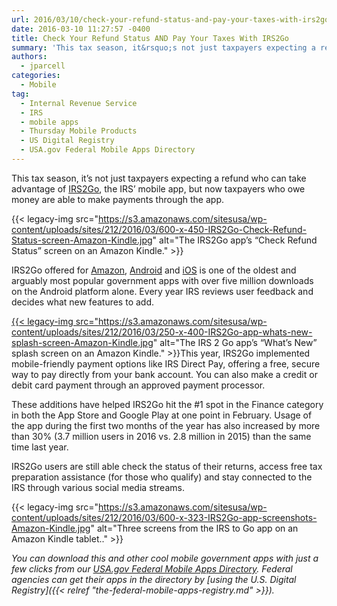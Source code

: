 ```yaml
---
url: 2016/03/10/check-your-refund-status-and-pay-your-taxes-with-irs2go.md
date: 2016-03-10 11:27:57 -0400
title: Check Your Refund Status AND Pay Your Taxes With IRS2Go
summary: 'This tax season, it&rsquo;s not just taxpayers expecting a refund who can take advantage of IRS2Go, the IRS&rsquo; mobile app, but now taxpayers who owe money are able to make payments through the app. IRS2Go offered for Amazon, Android and'
authors:
  - jparcell
categories:
  - Mobile
tag:
  - Internal Revenue Service
  - IRS
  - mobile apps
  - Thursday Mobile Products
  - US Digital Registry
  - USA.gov Federal Mobile Apps Directory
---
```


This tax season, it’s not just taxpayers expecting a refund who can take advantage of [IRS2Go](https://www.irs.gov/uac/IRS2GoApp), the IRS’ mobile app, but now taxpayers who owe money are able to make payments through the app.

{{< legacy-img src="https://s3.amazonaws.com/sitesusa/wp-content/uploads/sites/212/2016/03/600-x-450-IRS2Go-Check-Refund-Status-screen-Amazon-Kindle.jpg" alt="The IRS2Go app’s “Check Refund Status” screen on an Amazon Kindle." >}}

IRS2Go offered for [Amazon](http://www.amazon.com/Internal-Revenue-Service-IRS2Go/dp/B00TTCW8S2/), [Android](https://play.google.com/store/apps/details?id=gov.irs) and [iOS](https://itunes.apple.com/us/app/irs2go/id414113282?mt=8) is one of the oldest and arguably most popular government apps with over five million downloads on the Android platform alone. Every year IRS reviews user feedback and decides what new features to add.

<a href="https://s3.amazonaws.com/sitesusa/wp-content/uploads/sites/212/2016/03/800-x-1280-IRS2Go-app-whats-new-splash-screen-Amazon-Kindle.jpg" rel="attachment wp-att-345001">{{< legacy-img src="https://s3.amazonaws.com/sitesusa/wp-content/uploads/sites/212/2016/03/250-x-400-IRS2Go-app-whats-new-splash-screen-Amazon-Kindle.jpg" alt="The IRS 2 Go app’s “What’s New” splash screen on an Amazon Kindle." >}}</a>This year, IRS2Go implemented mobile-friendly payment options like IRS Direct Pay, offering a free, secure way to pay directly from your bank account. You can also make a credit or debit card payment through an approved payment processor.

These additions have helped IRS2Go hit the #1 spot in the Finance category in both the App Store and Google Play at one point in February. Usage of the app during the first two months of the year has also increased by more than 30% (3.7 million users in 2016 vs. 2.8 million in 2015) than the same time last year.

IRS2Go users are still able check the status of their returns, access free tax preparation assistance (for those who qualify) and stay connected to the IRS through various social media streams.

{{< legacy-img src="https://s3.amazonaws.com/sitesusa/wp-content/uploads/sites/212/2016/03/600-x-323-IRS2Go-app-screenshots-Amazon-Kindle.jpg" alt="Three screens from the IRS to Go app on an Amazon Kindle tablet.." >}}

_You can download this and other cool mobile government apps with just a few clicks from our [USA.gov Federal Mobile Apps Directory](http://www.usa.gov/mobileapps.shtml). Federal agencies can get their apps in the directory by [using the U.S. Digital Registry]({{< relref "the-federal-mobile-apps-registry.md" >}})._